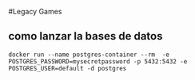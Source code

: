 #Legacy Games

## como lanzar la bases de datos

```
docker run --name postgres-container --rm  -e POSTGRES_PASSWORD=mysecretpassword -p 5432:5432 -e POSTGRES_USER=default -d postgres
```